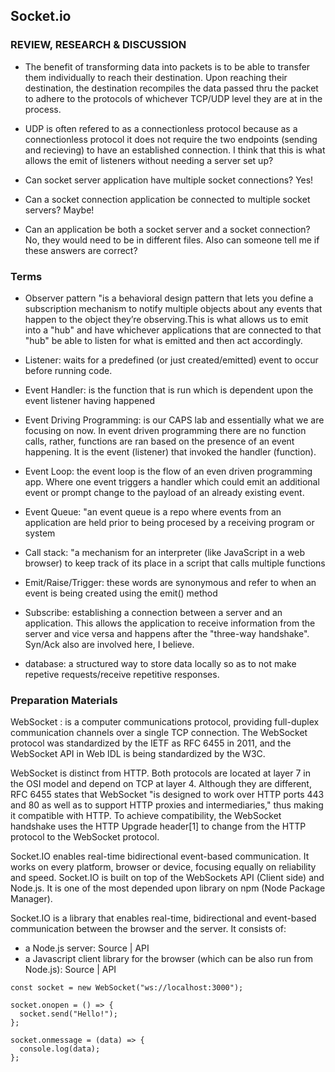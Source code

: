 ## Socket.io

### REVIEW, RESEARCH & DISCUSSION

- The benefit of transforming data into packets is to be able to transfer them individually to reach their destination.  Upon reaching their destination, the destination recompiles the data passed thru the packet to adhere to the protocols of whichever TCP/UDP level they are at in the process.

- UDP is often refered to as a connectionless protocol because as a connectionless protocol it does not require the two endpoints (sending and recieving) to have an established connection.  I think that this is what allows the emit of listeners without needing a server set up?

- Can socket server application have multiple socket connections? Yes!

- Can a socket connection application be connected to multiple socket servers? Maybe!

- Can an application be both a socket server and a socket connection? No, they would need to be in different files. Also can someone tell me if these answers are correct?

### Terms

- Observer pattern "is a behavioral design pattern that lets you define a subscription mechanism to notify multiple objects about any events that happen to the object they’re observing.This is what allows us to emit into a "hub" and have whichever applications that are connected to that "hub" be able to listen for what is emitted and then act accordingly. 

- Listener: waits for a predefined (or just created/emitted) event to occur before running code. 

- Event Handler: is the function that is run which is dependent upon the event listener having happened

- Event Driving Programming: is our CAPS lab and essentially what we are focusing on now.  In event driven programming there are no function calls, rather, functions are ran based on the presence of an event happening.  It is the event (listener) that invoked the handler (function).

- Event Loop: the event loop is the flow of an even driven programming app.  Where one event triggers a handler which could emit an additional event or prompt change to the payload of an already existing event. 

- Event Queue: "an event queue is a repo where events from an application are held prior to being procesed by a receiving program or system

- Call stack: "a mechanism for an interpreter (like JavaScript in a web browser) to keep track of its place in a script that calls multiple functions
- Emit/Raise/Trigger: these words are synonymous and refer to when an event is being created using the emit() method

- Subscribe: establishing a connection between a server and an application.  This allows the application to receive information from the server and vice versa and happens after the "three-way handshake". Syn/Ack also are involved here, I believe. 

- database: a structured way to store data locally so as to not make repetive requests/receive repetitive responses. 

### Preparation Materials

WebSocket : is a computer communications protocol, providing full-duplex communication channels over a single TCP connection. The WebSocket protocol was standardized by the IETF as RFC 6455 in 2011, and the WebSocket API in Web IDL is being standardized by the W3C.

WebSocket is distinct from HTTP. Both protocols are located at layer 7 in the OSI model and depend on TCP at layer 4. Although they are different, RFC 6455 states that WebSocket "is designed to work over HTTP ports 443 and 80 as well as to support HTTP proxies and intermediaries," thus making it compatible with HTTP. To achieve compatibility, the WebSocket handshake uses the HTTP Upgrade header[1] to change from the HTTP protocol to the WebSocket protocol.

Socket.IO enables real-time bidirectional event-based communication. It works on every platform, browser or device, focusing equally on reliability and speed. Socket.IO is built on top of the WebSockets API (Client side) and Node.js. It is one of the most depended upon library on npm (Node Package Manager).

Socket.IO is a library that enables real-time, bidirectional and event-based communication between the browser and the server. It consists of:

- a Node.js server: Source | API
- a Javascript client library for the browser (which can be also run from Node.js): Source | API

```
const socket = new WebSocket("ws://localhost:3000");

socket.onopen = () => {
  socket.send("Hello!");
};

socket.onmessage = (data) => {
  console.log(data);
};
```
